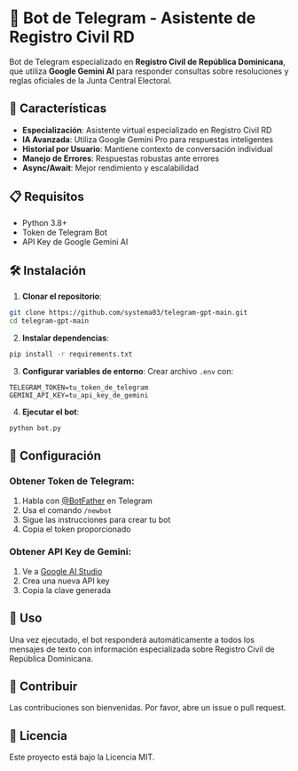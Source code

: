 # 🤖 Bot de Telegram - Asistente de Registro Civil RD

Bot de Telegram especializado en **Registro Civil de República Dominicana**, que utiliza **Google Gemini AI** para responder consultas sobre resoluciones y reglas oficiales de la Junta Central Electoral.

## 🚀 Características

- **Especialización**: Asistente virtual especializado en Registro Civil RD
- **IA Avanzada**: Utiliza Google Gemini Pro para respuestas inteligentes
- **Historial por Usuario**: Mantiene contexto de conversación individual
- **Manejo de Errores**: Respuestas robustas ante errores
- **Async/Await**: Mejor rendimiento y escalabilidad

## 📋 Requisitos

- Python 3.8+
- Token de Telegram Bot
- API Key de Google Gemini AI

## 🛠️ Instalación

1. **Clonar el repositorio**:
```bash
git clone https://github.com/systema03/telegram-gpt-main.git
cd telegram-gpt-main
```

2. **Instalar dependencias**:
```bash
pip install -r requirements.txt
```

3. **Configurar variables de entorno**:
Crear archivo `.env` con:
```env
TELEGRAM_TOKEN=tu_token_de_telegram
GEMINI_API_KEY=tu_api_key_de_gemini
```

4. **Ejecutar el bot**:
```bash
python bot.py
```

## 🔧 Configuración

### Obtener Token de Telegram:
1. Habla con [@BotFather](https://t.me/botfather) en Telegram
2. Usa el comando `/newbot`
3. Sigue las instrucciones para crear tu bot
4. Copia el token proporcionado

### Obtener API Key de Gemini:
1. Ve a [Google AI Studio](https://makersuite.google.com/app/apikey)
2. Crea una nueva API key
3. Copia la clave generada

## 📝 Uso

Una vez ejecutado, el bot responderá automáticamente a todos los mensajes de texto con información especializada sobre Registro Civil de República Dominicana.

## 🤝 Contribuir

Las contribuciones son bienvenidas. Por favor, abre un issue o pull request.

## 📄 Licencia

Este proyecto está bajo la Licencia MIT.
